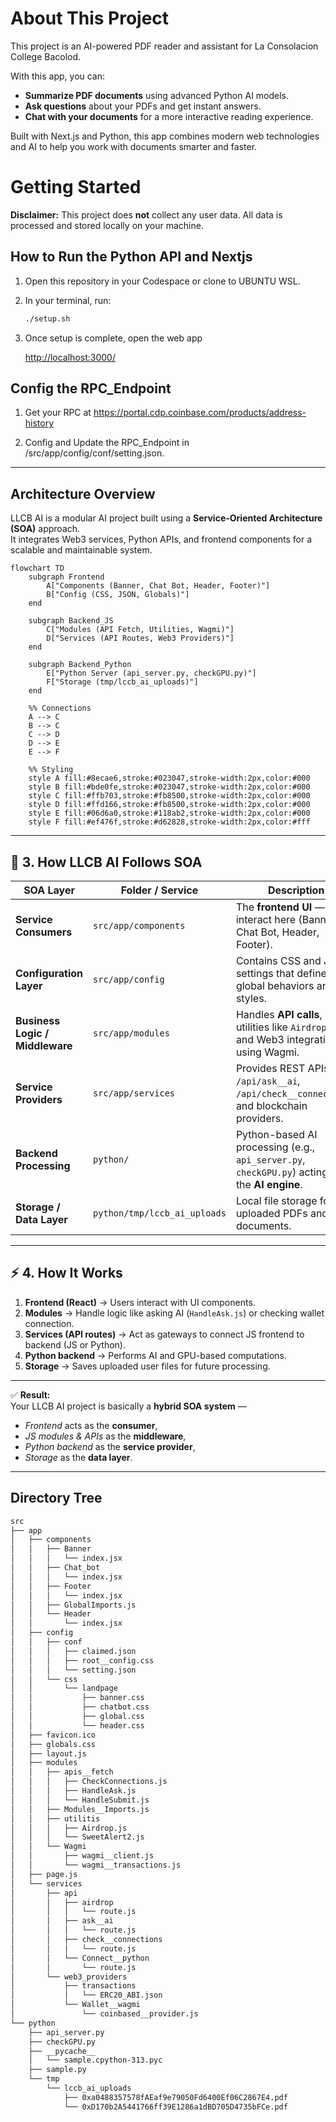 # About This Project

This project is an AI-powered PDF reader and assistant for La Consolacion College Bacolod.

With this app, you can:

- **Summarize PDF documents** using advanced Python AI models.
- **Ask questions** about your PDFs and get instant answers.
- **Chat with your documents** for a more interactive reading experience.

Built with Next.js and Python, this app combines modern web technologies and AI to help you work with documents smarter and faster.

# Getting Started

**Disclaimer:** This project does **not** collect any user data. All data is processed and stored locally on your machine.

## How to Run the Python API and Nextjs

1. Open this repository in your Codespace or clone to UBUNTU WSL.

2. In your terminal, run:

    ```sh
    ./setup.sh
    ```

3. Once setup is complete, open the web app

   [http://localhost:3000/](http://localhost:3000/)

## Config the RPC_Endpoint

1. Get your RPC at https://portal.cdp.coinbase.com/products/address-history

2. Config and Update the RPC_Endpoint in /src/app/config/conf/setting.json.

---

## Architecture Overview

LLCB AI is a modular AI project built using a **Service-Oriented Architecture (SOA)** approach.  
It integrates Web3 services, Python APIs, and frontend components for a scalable and maintainable system.


```mermaid
flowchart TD
    subgraph Frontend
        A["Components (Banner, Chat Bot, Header, Footer)"]
        B["Config (CSS, JSON, Globals)"]
    end

    subgraph Backend_JS
        C["Modules (API Fetch, Utilities, Wagmi)"]
        D["Services (API Routes, Web3 Providers)"]
    end

    subgraph Backend_Python
        E["Python Server (api_server.py, checkGPU.py)"]
        F["Storage (tmp/lccb_ai_uploads)"]
    end

    %% Connections
    A --> C
    B --> C
    C --> D
    D --> E
    E --> F

    %% Styling
    style A fill:#8ecae6,stroke:#023047,stroke-width:2px,color:#000
    style B fill:#bde0fe,stroke:#023047,stroke-width:2px,color:#000
    style C fill:#ffb703,stroke:#fb8500,stroke-width:2px,color:#000
    style D fill:#ffd166,stroke:#fb8500,stroke-width:2px,color:#000
    style E fill:#06d6a0,stroke:#118ab2,stroke-width:2px,color:#000
    style F fill:#ef476f,stroke:#d62828,stroke-width:2px,color:#fff

```
---

## 🧩 **3. How LLCB AI Follows SOA**

| SOA Layer | Folder / Service | Description |
|------------|------------------|--------------|
| **Service Consumers** | `src/app/components` | The **frontend UI** — users interact here (Banner, Chat Bot, Header, Footer). |
| **Configuration Layer** | `src/app/config` | Contains CSS and JSON settings that define global behaviors and styles. |
| **Business Logic / Middleware** | `src/app/modules` | Handles **API calls**, utilities like `Airdrop.js`, and Web3 integrations using Wagmi. |
| **Service Providers** | `src/app/services` | Provides REST APIs like `/api/ask__ai`, `/api/check__connections`, and blockchain providers. |
| **Backend Processing** | `python/` | Python-based AI processing (e.g., `api_server.py`, `checkGPU.py`) acting as the **AI engine**. |
| **Storage / Data Layer** | `python/tmp/lccb_ai_uploads` | Local file storage for uploaded PDFs and AI documents. |

---

## ⚡ **4. How It Works**

1. **Frontend (React)** → Users interact with UI components.  
2. **Modules** → Handle logic like asking AI (`HandleAsk.js`) or checking wallet connection.  
3. **Services (API routes)** → Act as gateways to connect JS frontend to backend (JS or Python).  
4. **Python backend** → Performs AI and GPU-based computations.  
5. **Storage** → Saves uploaded user files for future processing.  

---

✅ **Result:**  
Your LLCB AI project is basically a **hybrid SOA system** —  
- *Frontend* acts as the **consumer**,  
- *JS modules & APIs* as the **middleware**,  
- *Python backend* as the **service provider**,  
- *Storage* as the **data layer**.  

---

## Directory Tree

```bash
src
├── app
│   ├── components
│   │   ├── Banner
│   │   │   └── index.jsx
│   │   ├── Chat_bot
│   │   │   └── index.jsx
│   │   ├── Footer
│   │   │   └── index.jsx
│   │   ├── GlobalImports.js
│   │   └── Header
│   │       └── index.jsx
│   ├── config
│   │   ├── conf
│   │   │   ├── claimed.json
│   │   │   ├── root__config.css
│   │   │   └── setting.json
│   │   └── css
│   │       └── landpage
│   │           ├── banner.css
│   │           ├── chatbot.css
│   │           ├── global.css
│   │           └── header.css
│   ├── favicon.ico
│   ├── globals.css
│   ├── layout.js
│   ├── modules
│   │   ├── apis__fetch
│   │   │   ├── CheckConnections.js
│   │   │   ├── HandleAsk.js
│   │   │   └── HandleSubmit.js
│   │   ├── Modules__Imports.js
│   │   ├── utilitis
│   │   │   ├── Airdrop.js
│   │   │   └── SweetAlert2.js
│   │   └── Wagmi
│   │       ├── wagmi__client.js
│   │       └── wagmi__transactions.js
│   ├── page.js
│   └── services
│       ├── api
│       │   ├── airdrop
│       │   │   └── route.js
│       │   ├── ask__ai
│       │   │   └── route.js
│       │   ├── check__connections
│       │   │   └── route.js
│       │   └── Connect__python
│       │       └── route.js
│       └── web3_providers
│           ├── transactions
│           │   └── ERC20_ABI.json
│           └── Wallet__wagmi
│               └── coinbased__provider.js
└── python
    ├── api_server.py
    ├── checkGPU.py
    ├── __pycache__
    │   └── sample.cpython-313.pyc
    ├── sample.py
    └── tmp
        └── lccb_ai_uploads
            ├── 0xa0488357578fAEaf9e79050Fd6400Ef06C2867E4.pdf
            └── 0xD170b2A5441766ff39E1286a1dBD705D4735bFCe.pdf
```
